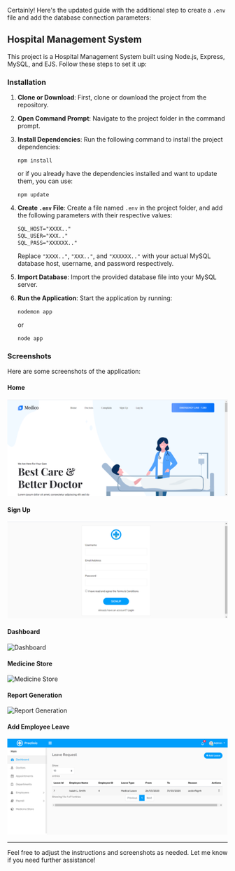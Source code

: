 Certainly! Here's the updated guide with the additional step to create a `.env` file and add the database connection parameters:

## Hospital Management System

This project is a Hospital Management System built using Node.js, Express, MySQL, and EJS. Follow these steps to set it up:

### Installation

1. **Clone or Download**: First, clone or download the project from the repository.

2. **Open Command Prompt**: Navigate to the project folder in the command prompt.

3. **Install Dependencies**: Run the following command to install the project dependencies:
   ```
   npm install
   ```
   or if you already have the dependencies installed and want to update them, you can use:
   ```
   npm update
   ```

4. **Create `.env` File**: Create a file named `.env` in the project folder, and add the following parameters with their respective values:
   ```
   SQL_HOST="XXXX.."
   SQL_USER="XXX.."
   SQL_PASS="XXXXXX.."
   ```

   Replace `"XXXX.."`, `"XXX.."`, and `"XXXXXX.."` with your actual MySQL database host, username, and password respectively.

5. **Import Database**: Import the provided database file into your MySQL server.

6. **Run the Application**: Start the application by running:
   ```
   nodemon app
   ```
   or
   ```
   node app
   ```

### Screenshots

Here are some screenshots of the application:

#### Home
![Home](screenshot/home.PNG)

#### Sign Up
![Sign Up](screenshot/signup.PNG)

#### Dashboard
![Dashboard](screenshot/dash.PNG)

#### Medicine Store
![Medicine Store](screenshot/med.PNG)

#### Report Generation
![Report Generation](screenshot/report.PNG)

#### Add Employee Leave
![Add Employee Leave](screenshot/leave.PNG)

---

Feel free to adjust the instructions and screenshots as needed. Let me know if you need further assistance!